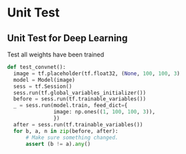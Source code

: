 # Unit Test

## Unit Test for Deep Learning

Test all weights have been trained

```python
def test_convnet():
  image = tf.placeholder(tf.float32, (None, 100, 100, 3)
  model = Model(image)
  sess = tf.Session()
  sess.run(tf.global_variables_initializer())
  before = sess.run(tf.trainable_variables())
  _ = sess.run(model.train, feed_dict={
               image: np.ones((1, 100, 100, 3)),
               })
  after = sess.run(tf.trainable_variables())
  for b, a, n in zip(before, after):
      # Make sure something changed.
      assert (b != a).any()
```
